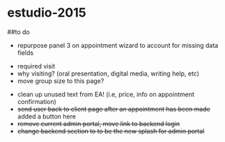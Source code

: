 # estudio-2015
##to do
+  repurpose panel 3 on appointment wizard to account for missing data fields
  * required visit
  * why visiting? (oral presentation, digital media, writing help, etc)
  * move group size to this page?
+  clean up unused text from EA! (i.e, price, info on appointment confirmation)
+  ~~send user back to client page after an appointment has been made~~ added a button here
+  ~~remove current admin portal, move link to backend login~~
+  ~~change backend section to to be the new splash for admin portal~~
